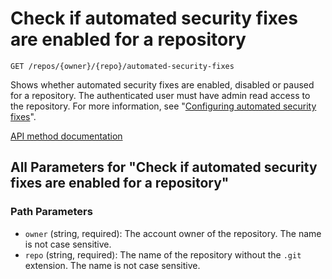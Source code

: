 # Check if automated security fixes are enabled for a repository

`GET /repos/{owner}/{repo}/automated-security-fixes`

Shows whether automated security fixes are enabled, disabled or paused for a repository. The authenticated user must have admin read access to the repository. For more information, see "[Configuring automated security fixes](https://docs.github.com/articles/configuring-automated-security-fixes)".

[API method documentation](https://docs.github.com/rest/repos/repos#check-if-automated-security-fixes-are-enabled-for-a-repository)

## All Parameters for "Check if automated security fixes are enabled for a repository"

### Path Parameters

- `owner` (string, required): The account owner of the repository. The name is not case sensitive.
- `repo` (string, required): The name of the repository without the `.git` extension. The name is not case sensitive.